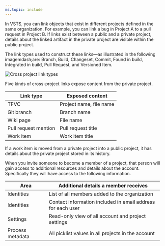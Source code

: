 ```yaml
---
ms.topic: include
---
```



In VSTS, you can link objects that exist in different projects defined in the same organization. For example, you can link a bug in Project A to a pull request in Project B. If links exist between a public and a private project, details about the linked artifact in the private project are visible within the public project.


The link types used to construct these links&mdash;as illustrated in the following imagemdash;are: Branch, Build, Changeset, Commit, Found in build, Integrated in build, Pull Request, and Versioned Item.

![Cross project link types](/vsts/boards/queries/_img/link-tracking-artifact-to-artifact-link-types.png) 

Five kinds of cross-project links expose content from the private project.

| Link type            | Exposed content         |
|----------------------|-------------------------|
| TFVC                 | Project name, file name |
| Git branch           | Branch name             |
| Wiki page            | File name               |
| Pull request mention | Pull request title      |
| Work item            | Work item title         |

If a work item is moved from a private project into a public project, it has details about the private project stored in its history.

<!-- TODO: link to /accounts/invite-outside-users.md when it lands -->
When you invite someone to become a member of a project, that person will gain access to additional resources and details about the account. Specifically they will have access to the following information. 

| Area             | Additional details a member receives                     |
|------------------|----------------------------------------------------------|
| Identities       | List of all members added to the organization            |
| Identities       | Contact information included in email address for each user |
| Settings         | Read-only view of all account and project settings       |
| Process metadata | All picklist values in all projects in the account      |
